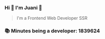 ### Hi 👋 I&#39;m Juani 🦁

> I&#39;m a Frontend Web Developer SSR

### 📚 Minutes being a developer: 1839624
